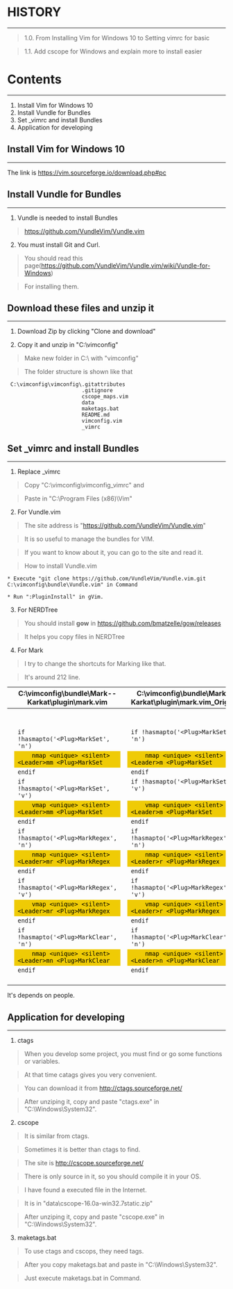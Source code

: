 
# HISTORY
----------
> 1.0. From Installing Vim for Windows 10 to Setting vimrc for basic

> 1.1. Add cscope for Windows and explain more to install easier

# Contents
----------
 1. Install Vim for Windows 10 
 2. Install Vundle for Bundles 
 3. Set _vimrc and install Bundles 
 4. Application for developing

## Install Vim for Windows 10
----------
 The link is https://vim.sourceforge.io/download.php#pc
 
## Install Vundle for Bundles
----------
 1) Vundle is needed to install Bundles 

>https://github.com/VundleVim/Vundle.vim 

 2) You must install Git and Curl. 

>You should read this page(https://github.com/VundleVim/Vundle.vim/wiki/Vundle-for-Windows)

>For installing them.

## Download these files and unzip it
 ----------
1) Download Zip by clicking "Clone and download"
 
 2) Copy it and unzip in "C:\vimconfig"
 
>Make new folder in C:\ with "vimconfig"
   
>The folder structure is shown like that
   
     C:\vimconfig\vimconfig\.gitattributes
                            .gitignore
                            cscope_maps.vim
                            data
                            maketags.bat
                            README.md
                            vimconfig.vim
                            _vimrc

## Set _vimrc and install Bundles
----------
 1) Replace _vimrc 

>  Copy "C:\vimconfig\vimconfig\_vimrc" and

> Paste in "C:\Program Files (x86)\Vim"

 2) For Vundle.vim
 
>  The site address is "https://github.com/VundleVim/Vundle.vim"
  
 > It is so useful to manage the bundles for VIM.
  
>  If you want to know about it, you can go to the site and read it.
  
>  How to install Vundle.vim
  
    * Execute "git clone https://github.com/VundleVim/Vundle.vim.git C:\vimconfig\bundle\Vundle.vim" in Command
 
    * Run ":PluginInstall" in gVim.  
  
 3) For NERDTree

  >You should install ******gow****** in https://github.com/bmatzelle/gow/releases

  >It helps you copy files in NERDTree

 4) For Mark

 > I try to change the shortcuts for Marking like that.

 > It's around 212 line.

<html>
<head>
<meta http-equiv="Content-Type" content="text/html; charset=UTF-8">
</head>
<body>
<table cellspacing="0" cellpadding="0" style="width: 100%; margin: 0; border:5;">
<thead>
<tr>
<th class="title" style="width:0%"></th><th class="title" style="width:50.000000%">C:\vimconfig\bundle\Mark--Karkat\plugin\mark.vim</th>
<th class="title" style="width:0%"></th><th class="title" style="width:50.000000%">C:\vimconfig\bundle\Mark--Karkat\plugin\mark.vim_Original</th>
</tr>
</thead>
<tbody>
<tr valign="top">
<td class="ln"></td><td class="sf3b2"><code>&nbsp;</code></td>
<td class="ln"></td><td class="sf3b2"><code>&nbsp;</code></td>
</tr>
<tr valign="top">
<td class="ln"></td><td class="sf3b2"><code>&nbsp;</code></td>
<td class="ln"></td><td class="sf3b2"><code>&nbsp;</code></td>
</tr>
<tr valign="top">
<td class="ln"></td><td class="sf3b2"><code><span class="sf3b2">if !hasmapto('&lt;Plug&gt;MarkSet', 'n')</span></code></td>
<td class="ln"></td><td class="sf3b2"><code><span class="sf3b2">if !hasmapto('&lt;Plug&gt;MarkSet', 'n')</span></code></td>
</tr>
<tr valign="top">
<td class="ln"></td><td style="color: #000000; background-color: #efcb05; "><code><span style="color: #000000; background-color: #efcb05; "> &nbsp; &nbsp;nmap &lt;unique&gt; &lt;silent&gt; </span><span class="sf17b16">&lt;Leader&gt;mm</span><span style="color: #000000; background-color: #efcb05; "> &lt;Plug&gt;MarkSet</span></code></td>
<td class="ln"></td><td style="color: #000000; background-color: #efcb05; "><code><span style="color: #000000; background-color: #efcb05; "> &nbsp; &nbsp;nmap &lt;unique&gt; &lt;silent&gt; </span><span class="sf17b16">&lt;Leader&gt;m</span><span style="color: #000000; background-color: #efcb05; "> &lt;Plug&gt;MarkSet</span></code></td>
</tr>
<tr valign="top">
<td class="ln"></td><td class="sf3b2"><code><span class="sf3b2">endif</span></code></td>
<td class="ln"></td><td class="sf3b2"><code><span class="sf3b2">endif</span></code></td>
</tr>
<tr valign="top">
<td class="ln"></td><td class="sf3b2"><code><span class="sf3b2">if !hasmapto('&lt;Plug&gt;MarkSet', 'v')</span></code></td>
<td class="ln"></td><td class="sf3b2"><code><span class="sf3b2">if !hasmapto('&lt;Plug&gt;MarkSet', 'v')</span></code></td>
</tr>
<tr valign="top">
<td class="ln"></td><td style="color: #000000; background-color: #efcb05; "><code><span style="color: #000000; background-color: #efcb05; "> &nbsp; &nbsp;vmap &lt;unique&gt; &lt;silent&gt; </span><span class="sf17b16">&lt;Leader&gt;mm</span><span style="color: #000000; background-color: #efcb05; "> &lt;Plug&gt;MarkSet</span></code></td>
<td class="ln"></td><td style="color: #000000; background-color: #efcb05; "><code><span style="color: #000000; background-color: #efcb05; "> &nbsp; &nbsp;vmap &lt;unique&gt; &lt;silent&gt; </span><span class="sf17b16">&lt;Leader&gt;m</span><span style="color: #000000; background-color: #efcb05; "> &lt;Plug&gt;MarkSet</span></code></td>
</tr>
<tr valign="top">
<td class="ln"></td><td class="sf3b2"><code><span class="sf3b2">endif</span></code></td>
<td class="ln"></td><td class="sf3b2"><code><span class="sf3b2">endif</span></code></td>
</tr>
<tr valign="top">
<td class="ln"></td><td class="sf3b2"><code><span class="sf3b2">if !hasmapto('&lt;Plug&gt;MarkRegex', 'n')</span></code></td>
<td class="ln"></td><td class="sf3b2"><code><span class="sf3b2">if !hasmapto('&lt;Plug&gt;MarkRegex', 'n')</span></code></td>
</tr>
<tr valign="top">
<td class="ln"></td><td style="color: #000000; background-color: #efcb05; "><code><span style="color: #000000; background-color: #efcb05; "> &nbsp; &nbsp;nmap &lt;unique&gt; &lt;silent&gt; </span><span class="sf17b16">&lt;Leader&gt;mr</span><span style="color: #000000; background-color: #efcb05; "> &lt;Plug&gt;MarkRegex</span></code></td>
<td class="ln"></td><td style="color: #000000; background-color: #efcb05; "><code><span style="color: #000000; background-color: #efcb05; "> &nbsp; &nbsp;nmap &lt;unique&gt; &lt;silent&gt; </span><span class="sf17b16">&lt;Leader&gt;r</span><span style="color: #000000; background-color: #efcb05; "> &lt;Plug&gt;MarkRegex</span></code></td>
</tr>
<tr valign="top">
<td class="ln"></td><td class="sf3b2"><code><span class="sf3b2">endif</span></code></td>
<td class="ln"></td><td class="sf3b2"><code><span class="sf3b2">endif</span></code></td>
</tr>
<tr valign="top">
<td class="ln"></td><td class="sf3b2"><code><span class="sf3b2">if !hasmapto('&lt;Plug&gt;MarkRegex', 'v')</span></code></td>
<td class="ln"></td><td class="sf3b2"><code><span class="sf3b2">if !hasmapto('&lt;Plug&gt;MarkRegex', 'v')</span></code></td>
</tr>
<tr valign="top">
<td class="ln"></td><td style="color: #000000; background-color: #efcb05; "><code><span style="color: #000000; background-color: #efcb05; "> &nbsp; &nbsp;vmap &lt;unique&gt; &lt;silent&gt; </span><span class="sf17b16">&lt;Leader&gt;mr</span><span style="color: #000000; background-color: #efcb05; "> &lt;Plug&gt;MarkRegex</span></code></td>
<td class="ln"></td><td style="color: #000000; background-color: #efcb05; "><code><span style="color: #000000; background-color: #efcb05; "> &nbsp; &nbsp;vmap &lt;unique&gt; &lt;silent&gt; </span><span class="sf17b16">&lt;Leader&gt;r</span><span style="color: #000000; background-color: #efcb05; "> &lt;Plug&gt;MarkRegex</span></code></td>
</tr>
<tr valign="top">
<td class="ln"></td><td class="sf3b2"><code><span class="sf3b2">endif</span></code></td>
<td class="ln"></td><td class="sf3b2"><code><span class="sf3b2">endif</span></code></td>
</tr>
<tr valign="top">
<td class="ln"></td><td class="sf3b2"><code><span class="sf3b2">if !hasmapto('&lt;Plug&gt;MarkClear', 'n')</span></code></td>
<td class="ln"></td><td class="sf3b2"><code><span class="sf3b2">if !hasmapto('&lt;Plug&gt;MarkClear', 'n')</span></code></td>
</tr>
<tr valign="top">
<td class="ln"></td><td style="color: #000000; background-color: #efcb05; "><code><span style="color: #000000; background-color: #efcb05; "> &nbsp; &nbsp;nmap &lt;unique&gt; &lt;silent&gt; </span><span class="sf17b16">&lt;Leader&gt;mn</span><span style="color: #000000; background-color: #efcb05; "> &lt;Plug&gt;MarkClear</span></code></td>
<td class="ln"></td><td style="color: #000000; background-color: #efcb05; "><code><span style="color: #000000; background-color: #efcb05; "> &nbsp; &nbsp;nmap &lt;unique&gt; &lt;silent&gt; </span><span class="sf17b16">&lt;Leader&gt;n</span><span style="color: #000000; background-color: #efcb05; "> &lt;Plug&gt;MarkClear</span></code></td>
</tr>
<tr valign="top">
<td class="ln"></td><td class="sf3b2"><code><span class="sf3b2">endif</span></code></td>
<td class="ln"></td><td class="sf3b2"><code><span class="sf3b2">endif</span></code></td>
</tr>
<tr valign="top">
<td class="ln"></td><td class="sf3b2"><code>&nbsp;</code></td>
<td class="ln"></td><td class="sf3b2"><code>&nbsp;</code></td>
</tr>
</tbody>
</table>
</body>
</html>

  It's depends on people.
  
## Application for developing
----------
1) ctags

>  When you develop some project, you must find or go some functions or variables.
  
 > At that time catags gives you very convenient.
  
 > You can download it from http://ctags.sourceforge.net/
  
 > After unziping it, copy and paste "ctags.exe" in "C:\Windows\System32".
  
2) cscope

 > It is similar from ctags.
  
 > Sometimes it is better than ctags to find.
  
 > The site is http://cscope.sourceforge.net/
  
 > There is only source in it, so you should compile it in your OS.
  
 > I have found a executed file in the Internet.
  
>  It is in "data\cscope-16.0a-win32.7static.zip"

 > After unziping it, copy and paste "cscope.exe" in "C:\Windows\System32".
  
3) maketags.bat

 > To use ctags and cscops, they need tags.
  
 > After you copy maketags.bat and paste  in "C:\Windows\System32".
  
 > Just execute maketags.bat in Command.
 
